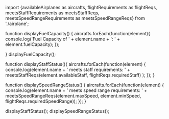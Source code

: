 import {availableAirplanes as aircrafts, flightRequirements as flightReqs, meetsStaffRequirements as meetsStaffReqs, meetsSpeedRangeRequirements as meetsSpeedRangeReqs} from './airplane';

function displayFuelCapacity() {
 aircrafts.forEach(function(element){
   console.log('Fuel Capacity of ' + element.name + ': ' + element.fuelCapacity);
 });
 
}
displayFuelCapacity();

function displayStaffStatus(){
  aircrafts.forEach(function(element) {
    console.log(element.name + ' meets staff requirements: ' + meetsStaffReqs(element.availableStaff, flightReqs.requiredStaff) );
  });
}

function displaySpeedRangeStatus() {
  aircrafts.forEach(function(element) {
    console.log(element.name + ' meets speed range requirements: ' + meetsSpeedRangeReqs(element.maxSpeed, element.minSpeed, flightReqs.requiredSpeedRange));
  });
}

displayStaffStatus();
displaySpeedRangeStatus();

